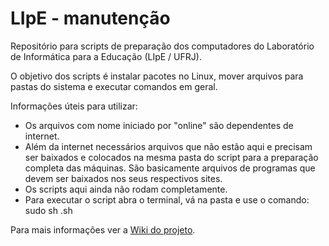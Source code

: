 # LIpE - manutenção

Repositório para scripts de preparação dos computadores do Laboratório de Informática para a Educação (LIpE / UFRJ).

O objetivo dos scripts é instalar pacotes no Linux, mover arquivos para pastas do sistema e executar comandos em geral.

Informações úteis para utilizar:
* Os arquivos com nome iniciado por "online" são dependentes de internet.
* Além da internet necessários arquivos que não estão aqui e precisam ser baixados e colocados na mesma pasta do script para a preparação completa das máquinas. São basicamente arquivos de programas que devem ser baixados nos seus respectivos sites.
* Os scripts aqui ainda não rodam completamente.
* Para executar o script abra o terminal, vá na pasta e use o comando: sudo sh <nomeDoScript>.sh

Para mais informações ver a [Wiki do projeto](https://github.com/renanrms/lipe-manutencao/wiki).
